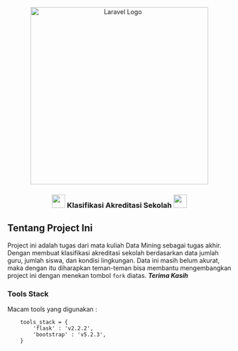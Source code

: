 <p align="center"><a href="https://laravel.com" target="_blank"><img src="https://www.python.org/static/img/python-logo.png" width="400" alt="Laravel Logo"></a></p>

<h3 align="center"><img src="https://blogger.googleusercontent.com/img/a/AVvXsEgFu5vrl2e1pjfZts2M5Jx16fZrOiRLOX-MtGl3rYi0I3GadjUj5KUcw3pIq4XwzNiDWve3A2YLoGX50lYJKrRqCO-_d-npjXow80D0DvYe-tlbFl7ylZv77YOI-ESEFSXkDit7BdNTDxclfX5jZas38rx_fbZFCUCxRIerON8BMZxxcc4zapcUsfcsgg=w320-h320" width="30px"> Klasifikasi Akreditasi Sekolah <img src="https://blogger.googleusercontent.com/img/a/AVvXsEi9PoiWP_W7KznQFL9UbMqzxok3JJ6udt967J1rFw_ppLJtPwwBuOEATSteRNZdrOgK0IONS9T9IOfHNtPDE9XebEEfWKXAuhkcKagZ8T-qpLVr1W38W1uNeSoZJbyeQ_dcgVF4o0XAAlJmZgDpUgodjRZrYsP6ygj6hXMAc3_6IMK__8TNNkHuwGlA7A=w320-h320" width="30px"></h3>

## Tentang Project Ini

Project ini adalah tugas dari mata kuliah Data Mining sebagai tugas akhir. Dengan membuat klasifikasi akreditasi sekolah berdasarkan data jumlah guru, jumlah siswa, dan kondisi lingkungan. Data ini masih belum akurat, maka dengan itu diharapkan teman-teman bisa membantu mengembangkan project ini dengan menekan tombol ``fork`` diatas.
***Terima Kasih***

### Tools Stack

Macam tools yang digunakan :
```
    tools_stack = {
        'flask' : 'v2.2.2',
        'bootstrap' : 'v5.2.3',
    }
```